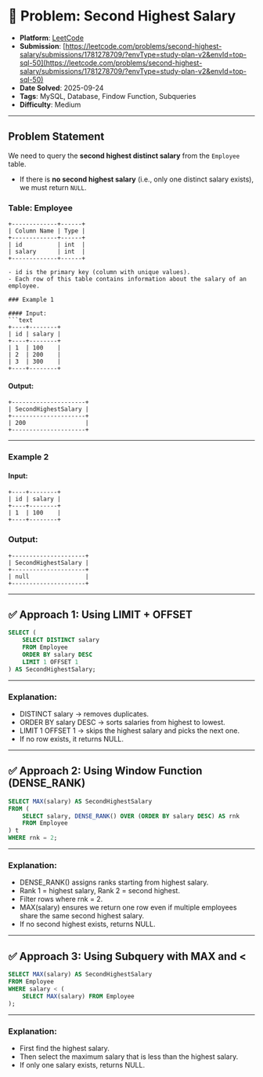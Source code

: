 # 🧲 Problem: Second Highest Salary

- **Platform**: [LeetCode](https://leetcode.com/problems/second-highest-salary/description/?envType=study-plan-v2&envId=top-sql-50)
- **Submission**: [https://leetcode.com/problems/second-highest-salary/submissions/1781278709/?envType=study-plan-v2&envId=top-sql-50](https://leetcode.com/problems/second-highest-salary/submissions/1781278709/?envType=study-plan-v2&envId=top-sql-50)
- **Date Solved**: 2025-09-24
- **Tags**: MySQL, Database, Findow Function, Subqueries
- **Difficulty**: Medium

---

## Problem Statement
We need to query the **second highest distinct salary** from the `Employee` table.  
- If there is **no second highest salary** (i.e., only one distinct salary exists), we must return `NULL`.

### Table: Employee
```text
+-------------+------+
| Column Name | Type |
+-------------+------+
| id          | int  |
| salary      | int  |
+-------------+------+

- id is the primary key (column with unique values).
- Each row of this table contains information about the salary of an employee.

### Example 1

#### Input:
```text
+----+--------+
| id | salary |
+----+--------+
| 1  | 100    |
| 2  | 200    |
| 3  | 300    |
+----+--------+
```
#### Output:
```text
+---------------------+
| SecondHighestSalary |
+---------------------+
| 200                 |
+---------------------+
```
---

### Example 2

#### Input:
```text
+----+--------+
| id | salary |
+----+--------+
| 1  | 100    |
+----+--------+
```
### Output:
```text
+---------------------+
| SecondHighestSalary |
+---------------------+
| null                |
+---------------------+
```
---

## ✅ Approach 1: Using LIMIT + OFFSET
```sql
SELECT (
    SELECT DISTINCT salary
    FROM Employee
    ORDER BY salary DESC
    LIMIT 1 OFFSET 1
) AS SecondHighestSalary;
```

--- 

### Explanation:

- DISTINCT salary → removes duplicates.
- ORDER BY salary DESC → sorts salaries from highest to lowest.
- LIMIT 1 OFFSET 1 → skips the highest salary and picks the next one.
- If no row exists, it returns NULL.

---

## ✅ Approach 2: Using Window Function (DENSE_RANK)
```sql
SELECT MAX(salary) AS SecondHighestSalary
FROM (
    SELECT salary, DENSE_RANK() OVER (ORDER BY salary DESC) AS rnk
    FROM Employee
) t
WHERE rnk = 2;
```
---

### Explanation:

- DENSE_RANK() assigns ranks starting from highest salary.
- Rank 1 = highest salary, Rank 2 = second highest.
- Filter rows where rnk = 2.
- MAX(salary) ensures we return one row even if multiple employees share the same second highest salary.
- If no second highest exists, returns NULL.

---

## ✅ Approach 3: Using Subquery with MAX and <
```sql
SELECT MAX(salary) AS SecondHighestSalary
FROM Employee
WHERE salary < (
    SELECT MAX(salary) FROM Employee
);
```

---

### Explanation:

- First find the highest salary.
- Then select the maximum salary that is less than the highest salary.
- If only one salary exists, returns NULL.